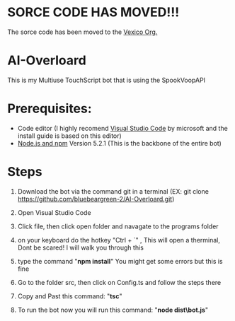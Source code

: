 # SORCE CODE HAS MOVED!!!
The sorce code has been moved to the [Vexico Org.](https://github.com/vexico)

# AI-Overloard
This is my Multiuse TouchScript bot that is using the SpookVoopAPI 


# Prerequisites:
- Code editor (I highly recomend [Visual Studio Code](https://code.visualstudio.com/) by microsoft and the install guide is based on this editor)
- [Node.js and npm](https://nodejs.org/en/) Version 5.2.1 (This is the backbone of the entire bot)

# Steps
1. Download the bot via the command git in a terminal (EX: git clone https://github.com/bluebeargreen-2/AI-Overloard.git)

2. Open Visual Studio Code

3. Click file, then click open folder and navagate to the programs folder

4. on your keyboard do the hotkey "Ctrl + `"
, This will open a therminal, Dont be scared! I will walk you through this

5. type the command "**npm install**" You might get some errors but this is fine

6. Go to the folder src, then click on Config.ts and follow the steps there

7. Copy and Past this command: "**tsc**"

8. To run the bot now you will run this command: "**node dist\bot.js**"
